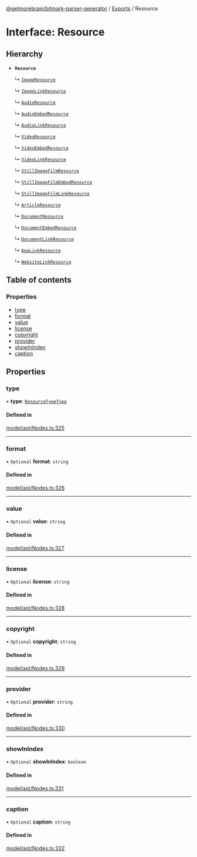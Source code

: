 [@getmorebrain/bitmark-parser-generator](../API.md) / [Exports](../modules.md) / Resource

# Interface: Resource

## Hierarchy

- **`Resource`**

  ↳ [`ImageResource`](ImageResource.md)

  ↳ [`ImageLinkResource`](ImageLinkResource.md)

  ↳ [`AudioResource`](AudioResource.md)

  ↳ [`AudioEmbedResource`](AudioEmbedResource.md)

  ↳ [`AudioLinkResource`](AudioLinkResource.md)

  ↳ [`VideoResource`](VideoResource.md)

  ↳ [`VideoEmbedResource`](VideoEmbedResource.md)

  ↳ [`VideoLinkResource`](VideoLinkResource.md)

  ↳ [`StillImageFilmResource`](StillImageFilmResource.md)

  ↳ [`StillImageFilmEmbedResource`](StillImageFilmEmbedResource.md)

  ↳ [`StillImageFilmLinkResource`](StillImageFilmLinkResource.md)

  ↳ [`ArticleResource`](ArticleResource.md)

  ↳ [`DocumentResource`](DocumentResource.md)

  ↳ [`DocumentEmbedResource`](DocumentEmbedResource.md)

  ↳ [`DocumentLinkResource`](DocumentLinkResource.md)

  ↳ [`AppLinkResource`](AppLinkResource.md)

  ↳ [`WebsiteLinkResource`](WebsiteLinkResource.md)

## Table of contents

### Properties

- [type](Resource.md#type)
- [format](Resource.md#format)
- [value](Resource.md#value)
- [license](Resource.md#license)
- [copyright](Resource.md#copyright)
- [provider](Resource.md#provider)
- [showInIndex](Resource.md#showInIndex)
- [caption](Resource.md#caption)

## Properties

### type

• **type**: [`ResourceTypeType`](../modules.md#ResourceTypeType)

#### Defined in

[model/ast/Nodes.ts:325](https://github.com/getMoreBrain/bitmark-parser-generator/blob/9ddf9e2/src/model/ast/Nodes.ts#L325)

___

### format

• `Optional` **format**: `string`

#### Defined in

[model/ast/Nodes.ts:326](https://github.com/getMoreBrain/bitmark-parser-generator/blob/9ddf9e2/src/model/ast/Nodes.ts#L326)

___

### value

• `Optional` **value**: `string`

#### Defined in

[model/ast/Nodes.ts:327](https://github.com/getMoreBrain/bitmark-parser-generator/blob/9ddf9e2/src/model/ast/Nodes.ts#L327)

___

### license

• `Optional` **license**: `string`

#### Defined in

[model/ast/Nodes.ts:328](https://github.com/getMoreBrain/bitmark-parser-generator/blob/9ddf9e2/src/model/ast/Nodes.ts#L328)

___

### copyright

• `Optional` **copyright**: `string`

#### Defined in

[model/ast/Nodes.ts:329](https://github.com/getMoreBrain/bitmark-parser-generator/blob/9ddf9e2/src/model/ast/Nodes.ts#L329)

___

### provider

• `Optional` **provider**: `string`

#### Defined in

[model/ast/Nodes.ts:330](https://github.com/getMoreBrain/bitmark-parser-generator/blob/9ddf9e2/src/model/ast/Nodes.ts#L330)

___

### showInIndex

• `Optional` **showInIndex**: `boolean`

#### Defined in

[model/ast/Nodes.ts:331](https://github.com/getMoreBrain/bitmark-parser-generator/blob/9ddf9e2/src/model/ast/Nodes.ts#L331)

___

### caption

• `Optional` **caption**: `string`

#### Defined in

[model/ast/Nodes.ts:332](https://github.com/getMoreBrain/bitmark-parser-generator/blob/9ddf9e2/src/model/ast/Nodes.ts#L332)
